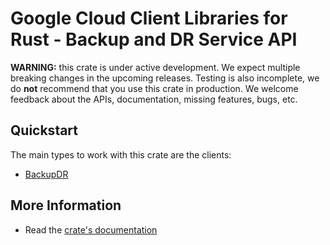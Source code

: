 # Google Cloud Client Libraries for Rust - Backup and DR Service API

<!-- Code generated by sidekick. DO NOT EDIT. -->

**WARNING:** this crate is under active development. We expect multiple breaking
changes in the upcoming releases. Testing is also incomplete, we do **not**
recommend that you use this crate in production. We welcome feedback about the
APIs, documentation, missing features, bugs, etc.

## Quickstart

The main types to work with this crate are the clients:

* [BackupDR]

## More Information

* Read the [crate's documentation](https://docs.rs/google-cloud-backupdr-v1/latest/google-cloud-backupdr-v1)

[BackupDR]: https://docs.rs/google-cloud-backupdr-v1/latest/google_cloud_backupdr_v1/client/struct.BackupDR.html
